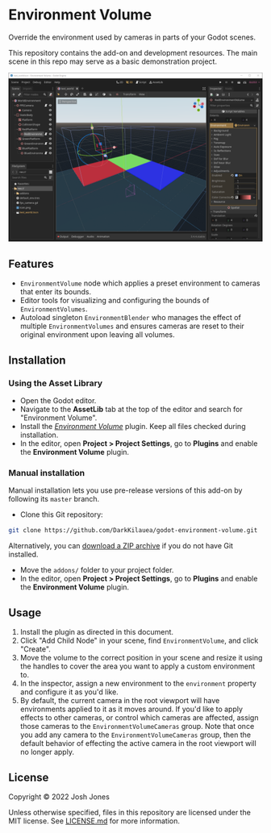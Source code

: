 # Environment Volume

Override the environment used by cameras in parts of your Godot scenes.

This repository contains the add-on and development resources.  The main scene in this repo may serve as a basic demonstration project.

![Image of Environment Volume in Editor](docs/images/environment_volume_editor.png)

## Features

- `EnvironmentVolume` node which applies a preset environment to cameras that enter its bounds.
- Editor tools for visualizing and configuring the bounds of `EnvironmentVolumes`.
- Autoload singleton `EnvironmentBlender` who manages the effect of multiple `EnvironmentVolumes` and ensures cameras are reset to their original environment upon leaving all volumes.

## Installation

### Using the Asset Library

- Open the Godot editor.
- Navigate to the **AssetLib** tab at the top of the editor and search for
  "Environment Volume".
- Install the
  [*Environment Volume*](https://godotengine.org/asset-library/asset/ASSETLIB_ID)
  plugin. Keep all files checked during installation.
- In the editor, open **Project > Project Settings**, go to **Plugins**
  and enable the **Environment Volume** plugin.

### Manual installation

Manual installation lets you use pre-release versions of this add-on by
following its `master` branch.

- Clone this Git repository:

```bash
git clone https://github.com/DarkKilauea/godot-environment-volume.git
```

Alternatively, you can
[download a ZIP archive](https://github.com/DarkKilauea/godot-environment-volume/archive/master.zip)
if you do not have Git installed.

- Move the `addons/` folder to your project folder.
- In the editor, open **Project > Project Settings**, go to **Plugins**
  and enable the **Environment Volume** plugin.

## Usage

1. Install the plugin as directed in this document.
2. Click "Add Child Node" in your scene, find `EnvironmentVolume`, and click "Create".
3. Move the volume to the correct position in your scene and resize it using the handles to cover the area you want to apply a custom environment to.
4. In the inspector, assign a new environment to the `environment` property and configure it as you'd like.
5. By default, the current camera in the root viewport will have environments applied to it as it moves around.  If you'd like to apply effects to other cameras, or control which cameras are affected, assign those cameras to the `EnvironmentVolumeCameras` group.  Note that once you add any camera to the `EnvironmentVolumeCameras` group, then the default behavior of effecting the active camera in the root viewport will no longer apply.

## License

Copyright © 2022 Josh Jones

Unless otherwise specified, files in this repository are licensed under the
MIT license. See [LICENSE.md](LICENSE.md) for more information.
